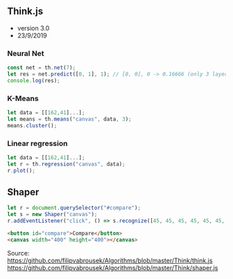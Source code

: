 ## Think.js
* version 3.0 
* 23/9/2019

### Neural Net

```js
const net = th.net(7);
let res = net.predict([0, 1], 1); // [0, 0], 0 -> 0.16666 (only 3 layers)
console.log(res);
```

### K-Means
```js
let data = [[162,41]...];
let means = th.means("canvas", data, 3);
means.cluster();
```

### Linear regression
```js
let data = [[162,41]...];
let r = th.regression("canvas", data);
r.plot();
```

## Shaper
```js
let r = document.querySelector("#compare");
let s = new Shaper("canvas");
r.addEventListener("click", () => s.recognize([45, 45, 45, 45, 45, 45, 90, 90, 90, 90, 90]));
```

```html
<button id="compare">Compare</button>
<canvas width="400" height="400"></canvas> 
```


Source:  
https://github.com/filipvabrousek/Algorithms/blob/master/Think/think.js
https://github.com/filipvabrousek/Algorithms/blob/master/Think/shaper.js
